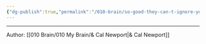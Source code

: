 ```yaml
---
{"dg-publish":true,"permalink":"/010-brain/so-good-they-can-t-ignore-you/","created":"2023-02-19T14:21:35.000-05:00","updated":"2025-04-07T23:32:58.476-04:00"}
---
```


---

Author: [[010 Brain/010 My Brain/& Cal Newport\|& Cal Newport]]